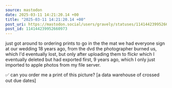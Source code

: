 ```yaml
---
source: mastodon
date: 2025-03-11 14:21:20.14 +00
title: "2025-03-11 14:21:20.14 +00"
post_uri: https://mastodon.social/users/gravely/statuses/114144239952660973
post_id: 114144239952660973
---
```

just got around to ordering prints to go in the the mat we had everyone sign at our wedding 18 years ago, from the dvd the photographer burned us, which I'd eventually lost, but only after uploading them to flickr which I eventually deleted but had exported first, 9 years ago, which I only just imported to apple photos from my file server.

✅ can you order me a print of this picture? [a data warehouse of crossed out due dates]


